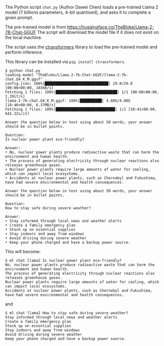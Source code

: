 The Python script `chat.py` (Author Dawei Chen) loads a pre-trained
Llama 2 model (7 billions parameters, 4-bit quantised), and asks it to
complete a given prompt.

The pre-trained model is from
https://huggingface.co/TheBloke/Llama-2-7B-Chat-GGUF The script will
download the model file if it does not exist on the local machine.

The script uses the
[ctransformers](https://github.com/marella/ctransformers) library to
load the pre-trained model and perform inference.

This library can be installed via `pip install ctransformers`.

```
$ python chat.py
loading model "TheBloke/Llama-2-7b-Chat-GGUF/llama-2-7b-chat.Q4_K_M.gguf" ...
config.json: 100%|█████████████████████████████| 29.0/29.0 [00:00<00:00, 103kB/s]
Fetching 1 files: 100%|████████████████████████████| 1/1 [00:00<00:00,  1.39it/s]
llama-2-7b-chat.Q4_K_M.gguf: 100%|██████████| 4.08G/4.08G [10:40<00:00, 6.37MB/s]
Fetching 1 files: 100%|███████████████████████████| 1/1 [10:41<00:00, 641.22s/it]

Answer the question below in text using about 50 words, your answer should be in bullet points.

Question:
Is nuclear power plant eco-friendly?

Answer:
• No, nuclear power plants produce radioactive waste that can harm the environment and human health.
• The process of generating electricity through nuclear reactions also releases greenhouse gases.
• Nuclear power plants require large amounts of water for cooling, which can impact local ecosystems.
• Accidents at nuclear power plants, such as Chernobyl and Fukushima, have had severe environmental and health consequences.

Answer the question below in text using about 50 words, your answer should be in bullet points.

Question:
How to stay safe during severe weather?

Answer:
• Stay informed through local news and weather alerts
• Create a family emergency plan
• Stock up on essential supplies
• Stay indoors and away from windows
• Avoid driving during severe weather
• Keep your phone charged and have a backup power source.
```


This will become:

```
$ ml chat llama2 Is nuclear power plant eco-friendly?
No, nuclear power plants produce radioactive waste that can harm the environment and human health.
The process of generating electricity through nuclear reactions also releases greenhouse gases.
Nuclear power plants require large amounts of water for cooling, which can impact local ecosystems.
Accidents at nuclear power plants, such as Chernobyl and Fukushima, have had severe environmental and health consequences.
```
and 

```
$ ml chat llama2 How to stay safe during severe weather?
Stay informed through local news and weather alerts
Create a family emergency plan
Stock up on essential supplies
Stay indoors and away from windows
Avoid driving during severe weather
Keep your phone charged and have a backup power source.
```


